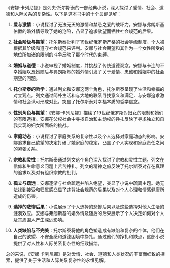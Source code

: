 《安娜·卡列尼娜》是列夫·托尔斯泰的一部经典小说，深入探讨了爱情、社会、道德和人际关系的复杂性。以下是这本书中的十个关键见解：

1. **爱与激情**：小说探讨了无法无天的激情和禁忌之爱的破坏力。安娜与弗朗斯基伯爵的婚外情导致了她的沦陷，凸显了追求欲望而牺牲社会规范的后果。

2. **社会阶级与期望**：托尔斯泰批判了19世纪俄罗斯严格的社会等级制度，个人被根据其阶级和遵守社会规范来评判。安娜与社会期望和其作为一个女性所受的地位所加诸的限制的斗争反映了那个时代的束缚。

3. **婚姻与道德**：小说审视了婚姻制度，并挑战了传统道德观念。安娜与卡连的不幸婚姻以及她随后与弗朗斯基的婚外情引发了关于爱情、忠诚和婚姻中的社会期望的问题。

4. **托尔斯泰的哲学**：通过列文和安娜这两个角色，托尔斯泰呈现了生活和幸福的对立观点。列文通过简朴生活和与大地的联系寻找意义和满足，与安娜追求激情和社会认可形成对比，突显了托尔斯泰对幸福本质的哲学信念。

5. **性别角色与期望**：《安娜·卡列尼娜》描绘了19世纪俄罗斯对妇女的限制和她们的有限选择。安娜在父权社会中寻找自治和主动权的挣扎反映了寻求独立和自我实现的妇女所面临的挑战。

6. **家庭动态**：小说探讨了家庭关系的复杂性以及个人选择对家庭动态的影响。安娜追求自己欲望的决定打破了她家庭的稳定，凸显了个人实现和家庭责任之间的紧张关系。

7. **宗教和灵性**：托尔斯泰通过列文这个角色深入探讨了宗教和灵性主题，列文在信仰和生命意义问题上苦苦挣扎。列文的精神之旅反映了托尔斯泰对存在真理的追求以及对有组织宗教的批判。

8. **孤立与疏远**：安娜逐渐与社会疏远并陷入绝望，突显了小说中疏离主题。她无法找到接受和归属感凸显了违背社会规范的后果以及对个人心理和情感健康所造成的伤害。

9. **选择的悲惨后果**：小说展示了个人选择的悲惨后果以及这些选择对他人生活的涟漪效应。安娜与弗朗斯基的婚外情及随后的后果展示了个人决定如何对个人及其周围人产生深远影响。

10. **人类缺陷与不完美**：托尔斯泰将他的角色塑造成有缺陷和复杂的个体，他们在自己的欲望、不安全感和道德困境中挣扎。通过他们的挣扎和缺点，这部小说提供了对人性和人际关系复杂性的细致描绘。

总的来说，《安娜·卡列尼娜》是对爱情、社会、道德和人类状况的丰富而细致的探索，提供了关于生活和人际关系复杂性的永恒见解。